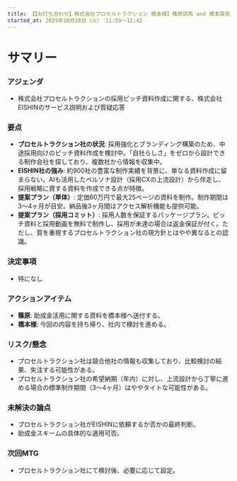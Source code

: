 ```yaml
---
title: 【【お打ち合わせ】株式会社プロセルトラクション 橋本様】篠原諒馬 and 橋本陽奈
started_at: 2025年10月28日（火） 11:59〜12:42
---
```


# サマリー

### アジェンダ
- 株式会社プロセルトラクションの採用ピッチ資料作成に関する、株式会社EISHINのサービス説明および質疑応答

### 要点
- **プロセルトラクション社の状況**: 採用強化とブランディング構築のため、中途採用向けのピッチ資料作成を検討中。「自社らしさ」をゼロから設計できる制作会社を探しており、複数社から情報を収集中。
- **EISHIN社の強み**: 約900社の豊富な制作実績を背景に、単なる資料作成に留まらない。AIも活用したペルソナ設計（採用CXの上流設計）から伴走し、採用戦略に資する資料を作成できる点が特徴。
- **提案プラン（単体）**: 定価60万円で最大25ページの資料を制作。制作期間は3〜4ヶ月が目安。納品後3ヶ月間はアクセス解析機能も提供可能。
- **提案プラン（採用コミット）**: 採用人数を保証するパッケージプラン。ピッチ資料と採用動画を無料で制作し、採用が未達の場合は返金保証が付く。ただし、質を重視するプロセルトラクション社の現方針とはやや異なるとの認識。

### 決定事項
- 特になし

### アクションアイテム
- **篠原**: 助成金活用に関する資料を橋本様へ送付する。
- **橋本様**: 今回の内容を持ち帰り、社内で検討を進める。

### リスク/懸念
- プロセルトラクション社は競合他社の情報も収集しており、比較検討の結果、失注する可能性がある。
- プロセルトラクション社の希望納期（年内）に対し、上流設計から丁寧に進める場合の標準制作期間（3〜4ヶ月）はややタイトな可能性がある。

### 未解決の論点
- プロセルトラクション社がEISHINに依頼するか否かの最終判断。
- 助成金スキームの具体的な適用可否。

### 次回MTG
- プロセルトラクション社にて検討後、必要に応じて設定。